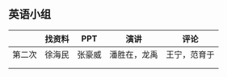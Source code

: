## 英语小组

|        | 找资料 | PPT    | 演讲         | 评论         |
| ------ | ------ | ------ | ------------ | ------------ |
| 第二次 | 徐海民 | 张豪威 | 潘胜在，龙禹 | 王宁，范育于 |
|        |        |        |              |              |
|        |        |        |              |              |

